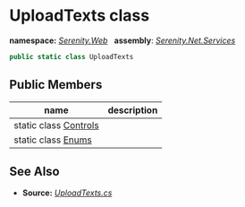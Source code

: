 # UploadTexts class
**namespace:** *[Serenity.Web](../README.md#serenity.web-namespace)*   **assembly**: *[Serenity.Net.Services](../README.md)*

```csharp
public static class UploadTexts
```

## Public Members

| name | description |
| --- | --- |
| static class [Controls](UploadTexts.Controls.md) |  |
| static class [Enums](UploadTexts.Enums.md) |  |

## See Also

* **Source:** *[UploadTexts.cs](https://github.com/serenity-is/Serenity/blob/master/src/Serenity.Net.Services/Upload/UploadTexts.cs)*